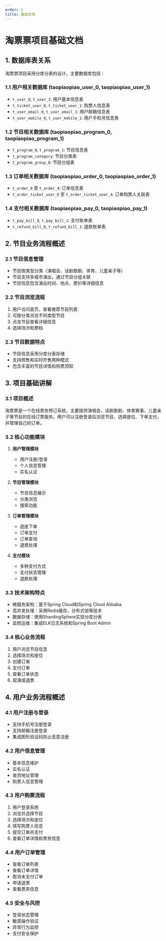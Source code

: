 ```yaml
---
order: 2
title: 基础文档
---
```

# 淘票票项目基础文档

## 1. 数据库表关系

淘票票项目采用分库分表的设计，主要数据库包括：

### 1.1 用户相关数据库 (taopiaopiao_user_0, taopiaopiao_user_1)
- `t_user_0`, `t_user_1`: 用户基本信息表
- `t_ticket_user_0`, `t_ticket_user_1`: 购票人信息表
- `t_user_email_0`, `t_user_email_1`: 用户邮箱信息表
- `t_user_mobile_0`, `t_user_mobile_1`: 用户手机号信息表

### 1.2 节目相关数据库 (taopiaopiao_program_0, taopiaopiao_program_1)
- `t_program_0`, `t_program_1`: 节目信息表
- `t_program_category`: 节目分类表
- `t_program_group_0`: 节目分组表

### 1.3 订单相关数据库 (taopiaopiao_order_0, taopiaopiao_order_1)
- `t_order_0` 至 `t_order_4`: 订单信息表
- `t_order_ticket_user_0` 至 `t_order_ticket_user_4`: 订单购票人关联表

### 1.4 支付相关数据库 (taopiaopiao_pay_0, taopiaopiao_pay_1)
- `t_pay_bill_0`, `t_pay_bill_1`: 支付账单表
- `t_refund_bill_0`, `t_refund_bill_1`: 退款账单表

## 2. 节目业务流程概述

### 2.1 节目信息管理
- 节目按类型分类（演唱会、话剧歌剧、体育、儿童亲子等）
- 节目支持多城市演出，通过节目分组关联
- 节目信息包含演出时间、地点、票价等详细信息

### 2.2 节目浏览流程
1. 用户访问首页，查看推荐节目列表
2. 可按分类浏览不同类型节目
3. 点击节目查看详细信息
4. 选择场次和票档

### 2.3 节目数据特点
- 节目信息采用分库分表存储
- 支持预售和实时开售两种模式
- 包含丰富的节目详情和购票须知

## 3. 项目基础讲解

### 3.1 项目概述
淘票票是一个在线票务预订系统，主要提供演唱会、话剧歌剧、体育赛事、儿童亲子等节目的在线订票服务。用户可以注册登录后浏览节目、选择座位、下单支付，并管理自己的订单。

### 3.2 核心功能模块
1. **用户管理模块**
   - 用户注册/登录
   - 个人信息管理
   - 实名认证

2. **节目管理模块**
   - 节目信息展示
   - 分类浏览
   - 搜索功能

3. **订单管理模块**
   - 选座下单
   - 订单支付
   - 订单查询
   - 退票处理

4. **支付模块**
   - 多种支付方式
   - 支付状态管理
   - 退款处理

### 3.3 技术架构特点
- 微服务架构：基于Spring Cloud和Spring Cloud Alibaba
- 高并发处理：采用Redis缓存、分布式锁等技术
- 数据存储：使用ShardingSphere实现分库分表
- 监控运维：集成ELK日志系统和Spring Boot Admin

### 3.4 核心业务流程
1. 用户浏览节目信息
2. 选择场次和座位
3. 创建订单
4. 支付订单
5. 查看订单状态
6. 观演或退票

## 4. 用户业务流程概述

### 4.1 用户注册与登录
- 支持手机号注册登录
- 支持邮箱注册登录
- 集成图形验证码防止恶意注册

### 4.2 用户信息管理
- 基本信息维护
- 实名认证
- 收货地址管理
- 购票人信息管理

### 4.3 用户购票流程
1. 用户登录系统
2. 浏览并选择节目
3. 选择场次和座位
4. 填写购票人信息
5. 提交订单并支付
6. 查看订单详情和票务信息

### 4.4 用户订单管理
- 查看订单列表
- 查看订单详情
- 取消未支付订单
- 申请退票
- 查看票夹信息

### 4.5 安全与风控
- 登录状态管理
- 敏感操作验证
- 异常行为监控
- 支付安全保护
